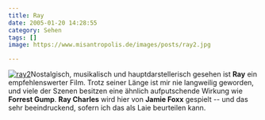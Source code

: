 ```yaml
---
title: Ray
date: 2005-01-20 14:28:55
category: Sehen
tags: []
image: https://www.misantropolis.de/images/posts/ray2.jpg

---
```


[![](http://www.misantropolis.de/wp-content/uploads/2008/04/ray2.jpg "ray2")](http://www.misantropolis.de/wp-content/uploads/2008/04/ray2.jpg)Nostalgisch, musikalisch und hauptdarstellerisch gesehen ist **Ray** ein empfehlenswerter Film. Trotz seiner Länge ist mir nie langweilig geworden, und viele der Szenen besitzen eine ähnlich aufputschende Wirkung wie **Forrest Gump**. **Ray Charles** wird hier von **Jamie Foxx** gespielt -- und das sehr beeindruckend, sofern ich das als Laie beurteilen kann.
